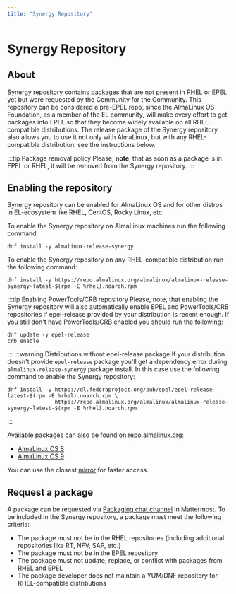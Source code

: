 ```yaml
---
title: "Synergy Repository"
---
```


# Synergy Repository

## About 
Synergy repository contains packages that are not present in RHEL or EPEL yet but were requested by the Community for the Community.
This repository can be considered a pre-EPEL repo, since the AlmaLinux OS Foundation, as a member of the EL community, will make every effort to get packages into EPEL so that they become widely available on all RHEL-compatible distributions.
The release package of the Synergy repository also allows you to use it not only with AlmaLinux, but with any RHEL-compatible distribution, see the instructions below.

:::tip Package removal policy
Please, **note**, that as soon as a package is in EPEL or RHEL, it will be removed from the Synergy repository. 
:::

## Enabling the repository

Synergy repository can be enabled for AlmaLinux OS and for other distros in EL-ecosystem like RHEL, CentOS, Rocky Linux, etc.

To enable the Synergy repository on AlmaLinux machines run the following command:
```
dnf install -y almalinux-release-synergy
```

To enable the Synergy repository on any RHEL-compatible distribution run the following command:
```
dnf install -y https://repo.almalinux.org/almalinux/almalinux-release-synergy-latest-$(rpm -E %rhel).noarch.rpm
```

:::tip Enabling PowerTools/CRB repository
Please, note, that enabling the Synergy repository will also automatically enable EPEL and PowerTools/CRB repositories if epel-release provided by your distribution is recent enough. If you still don't have PowerTools/CRB enabled you should run the following:
```
dnf update -y epel-release
crb enable
```
:::
:::warning Distributions without epel-release package
If your distribution doesn't provide `epel-release` package you'll get a dependency error during `almalinux-release-synergy` package install. In this case use the following command to enable the Synergy repository:
```
dnf install -y https://dl.fedoraproject.org/pub/epel/epel-release-latest-$(rpm -E %rhel).noarch.rpm \
               https://repo.almalinux.org/almalinux/almalinux-release-synergy-latest-$(rpm -E %rhel).noarch.rpm
```
:::

Available packages can also be found on [repo.almalinux.org](https://repo.almalinux.org/):
* [AlmaLinux OS 8](https://repo.almalinux.org/almalinux/8/synergy/)
* [AlmaLinux OS 9](https://repo.almalinux.org/almalinux/9/synergy/)

You can use the closest [mirror](https://mirrors.almalinux.org/isos.html) for faster access.

## Request a package 

A package can be requested via [Packaging chat channel](https://chat.almalinux.org/almalinux/channels/engineeringpackaging) in Mattermost.
To be included in the Synergy repository, a package must meet the following criteria:
- The package must not be in the RHEL repositories (including additional repositories like RT, NFV, SAP, etc.)
- The package must not be in the EPEL repository
- The package must not update, replace, or conflict with packages from RHEL and EPEL
- The package developer does not maintain a YUM/DNF repository for RHEL-compatible distributions

